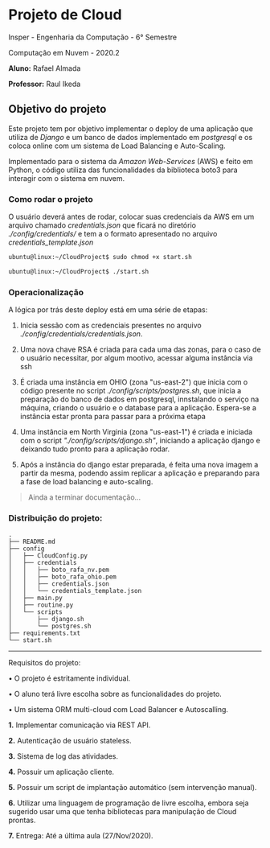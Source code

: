 # Projeto de Cloud

Insper - Engenharia da Computação - 6° Semestre

Computação em Nuvem - 2020.2

**Aluno:** Rafael Almada

**Professor:** Raul Ikeda

## Objetivo do projeto

Este projeto tem por objetivo implementar o deploy de uma aplicação que utiliza de *Django* e um banco de dados implementado em *postgresql* e os coloca online com um sistema de Load Balancing e Auto-Scaling.

Implementado para o sistema da *Amazon Web-Services* (AWS) e feito em Python, o código utiliza das funcionalidades da biblioteca boto3 para interagir com o sistema em nuvem.

### Como rodar o projeto

  O usuário deverá antes de rodar, colocar suas credenciais da AWS em um arquivo chamado *credentials.json* que ficará no diretório *./config/credentials/* e tem a o formato apresentado no arquivo *credentials_template.json*

  ```sh
  ubuntu@linux:~/CloudProject$ sudo chmod +x start.sh
  ```

  ```sh
  ubuntu@linux:~/CloudProject$ ./start.sh
  ```

### Operacionalização

A lógica por trás deste deploy está em uma série de etapas:

  1. Inicia sessão com as credenciais presentes no arquivo *./config/credentials/credentials.json*.

  2. Uma nova chave RSA é criada para cada uma das zonas, para o caso de o usuário necessitar, por algum mootivo, acessar alguma instância via ssh
  
  3. É criada uma instância em OHIO (zona "us-east-2") que inicia com o código presente no script *./config/scripts/postgres.sh*, que inicia a preparação do banco de dados em postgresql, innstalando o serviço na máquina, criando o usuário e o database para a aplicação. Espera-se a instância estar pronta para passar para a próxima etapa

  4. Uma instância em North Virginia (zona "us-east-1") é criada e iniciada com o script *"./config/scripts/django.sh"*, iniciando a aplicação django e deixando tudo pronto para a aplicação rodar.

  5. Após a instância do django estar preparada, é feita uma nova imagem a partir da mesma, podendo assim replicar a aplicação e preparando para a fase de load balancing e auto-scaling.

  > Ainda a terminar documentação...

### Distribuição do projeto:
```
.
├── README.md
├── config
│   ├── CloudConfig.py
│   ├── credentials
│   │   ├── boto_rafa_nv.pem
│   │   ├── boto_rafa_ohio.pem
│   │   ├── credentials.json
│   │   └── credentials_template.json
│   ├── main.py
│   ├── routine.py
│   └── scripts
│       ├── django.sh
│       └── postgres.sh
├── requirements.txt
└── start.sh
```

___

Requisitos do projeto:

  • O projeto é estritamente individual.
  
  • O aluno terá livre escolha sobre as funcionalidades do projeto.
  
  • Um sistema ORM multi-cloud com Load Balancer e Autoscalling.
  
  **1.** Implementar comunicação via REST API.

  **2.** Autenticação de usuário stateless.

  **3.** Sistema de log das atividades.

  **4.** Possuir um aplicação cliente.

  **5.** Possuir um script de implantação automático (sem intervenção manual).

  **6.** Utilizar uma linguagem de programação de livre escolha, embora seja sugerido usar uma que tenha
  bibliotecas para manipulação de Cloud prontas.

  **7.** Entrega: Até a última aula (27/Nov/2020).
